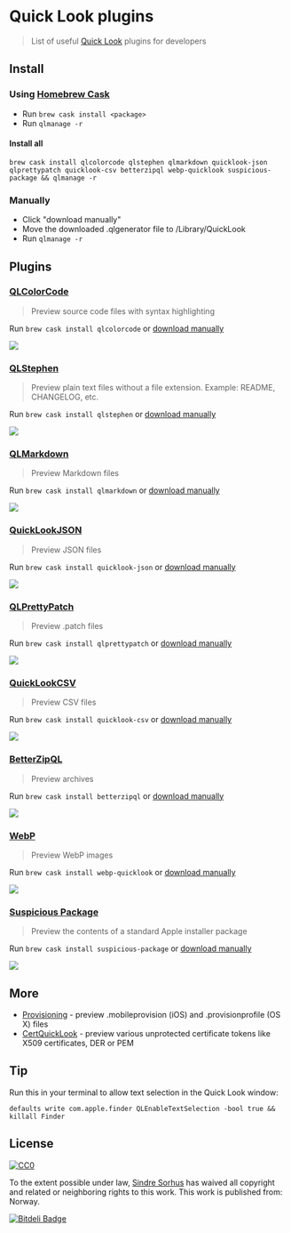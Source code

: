 # Quick Look plugins

> List of useful [Quick Look](http://en.wikipedia.org/wiki/Quick_Look) plugins for developers


## Install

### Using [Homebrew Cask](https://github.com/phinze/homebrew-cask)

- Run `brew cask install <package>`
- Run `qlmanage -r`

#### Install all

```
brew cask install qlcolorcode qlstephen qlmarkdown quicklook-json qlprettypatch quicklook-csv betterzipql webp-quicklook suspicious-package && qlmanage -r
```

### Manually

- Click "download manually"
- Move the downloaded .qlgenerator file to /Library/QuickLook
- Run `qlmanage -r`


## Plugins


### [QLColorCode](https://code.google.com/p/qlcolorcode/)

> Preview source code files with syntax highlighting

Run `brew cask install qlcolorcode` or [download manually](https://qlcolorcode.googlecode.com/files/QLColorCode-2.0.2.tgz)

![](screenshots/QLColorCode.png)


### [QLStephen](https://github.com/whomwah/qlstephen)

> Preview plain text files without a file extension. Example: README, CHANGELOG, etc.

Run `brew cask install qlstephen` or [download manually](https://github.com/whomwah/qlstephen/releases)

![](screenshots/QLStephen.png)


### [QLMarkdown](https://github.com/toland/qlmarkdown)

> Preview Markdown files

Run `brew cask install qlmarkdown` or [download manually](https://github.com/downloads/toland/qlmarkdown/QLMarkdown-1.3.zip)

![](screenshots/QLMarkdown.png)


### [QuickLookJSON](http://www.sagtau.com/quicklookjson.html)

> Preview JSON files

Run `brew cask install quicklook-json` or [download manually](http://www.sagtau.com/media/QuickLookJSON.qlgenerator.zip)

![](screenshots/QuickLookJSON.png)


### [QLPrettyPatch](https://github.com/atnan/QLPrettyPatch)

> Preview .patch files

Run `brew cask install qlprettypatch` or [download manually](https://github.com/atnan/QLPrettyPatch/releases)

![](screenshots/QLPrettyPatch.png)


### [QuickLookCSV](https://github.com/p2/quicklook-csv)

> Preview CSV files

Run `brew cask install quicklook-csv` or [download manually](http://quicklook-csv.googlecode.com/files/QuickLookCSV.dmg)

![](screenshots/QuickLookCSV.png)


### [BetterZipQL](http://macitbetter.com/BetterZip-Quick-Look-Generator/)

> Preview archives

Run `brew cask install betterzipql` or [download manually](http://macitbetter.com/BetterZipQL.zip)

![](screenshots/BetterZipQL.png)


### [WebP](https://github.com/dchest/webp-quicklook)

> Preview WebP images

Run `brew cask install webp-quicklook` or [download manually](https://github.com/dchest/webp-quicklook/releases)

![](screenshots/WebP.png)


### [Suspicious Package](http://www.mothersruin.com/software/SuspiciousPackage/)

> Preview the contents of a standard Apple installer package

Run `brew cask install suspicious-package` or [download manually](http://www.mothersruin.com/software/downloads/SuspiciousPackage.dmg)

![](screenshots/SuspiciousPackage.png)


## More

- [Provisioning](https://github.com/chockenberry/Provisioning) - preview .mobileprovision (iOS) and .provisionprofile (OS X) files
- [CertQuickLook](https://code.google.com/p/cert-quicklook/) - preview various unprotected certificate tokens like X509 certificates, DER or PEM


## Tip

Run this in your terminal to allow text selection in the Quick Look window:

```
defaults write com.apple.finder QLEnableTextSelection -bool true && killall Finder
```


## License

[![CC0](http://i.creativecommons.org/p/zero/1.0/88x31.png)](http://creativecommons.org/publicdomain/zero/1.0/)

To the extent possible under law, [Sindre Sorhus](http://sindresorhus.com) has waived all copyright and related or neighboring rights to this work. This work is published from: Norway.


[![Bitdeli Badge](https://d2weczhvl823v0.cloudfront.net/sindresorhus/quick-look-plugins/trend.png)](https://bitdeli.com/free "Bitdeli Badge")
